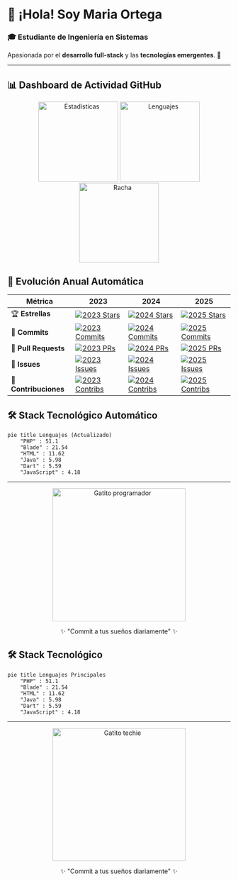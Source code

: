 # 👋 ¡Hola! Soy **Maria Ortega**  

### 🎓 Estudiante de Ingeniería en Sistemas  
Apasionada por el **desarrollo full-stack** y las **tecnologías emergentes**. 🚀  

---



## 📊 Dashboard de Actividad GitHub  

<div align="center">
  <img src="https://github-readme-stats.vercel.app/api?username=masamasa28&show_icons=true&theme=tokyonight&hide_border=true&include_all_commits=true" height="180" alt="Estadísticas"/>
  <img src="https://github-readme-stats.vercel.app/api/top-langs/?username=masamasa28&layout=compact&theme=tokyonight&hide_border=true&langs_count=6" height="180" alt="Lenguajes"/>
  <img src="https://github-readme-streak-stats.herokuapp.com/?user=masamasa28&theme=tokyonight&hide_border=true" height="180" alt="Racha"/>
</div>

## 📅 Evolución Anual Automática  

| Métrica               | 2023 | 2024 | 2025 |
|-----------------------|------|------|------|
| 🏆 **Estrellas**      | [![2023 Stars](https://img.shields.io/badge/dynamic/json?url=https://api.github-star-counter.workers.dev/user/masamasa28&query=$.stars_2023&label=)](https://github.com/masamasa28) | [![2024 Stars](https://img.shields.io/badge/dynamic/json?url=https://api.github-star-counter.workers.dev/user/masamasa28&query=$.stars_2024&label=)](https://github.com/masamasa28) | [![2025 Stars](https://img.shields.io/badge/dynamic/json?url=https://api.github-star-counter.workers.dev/user/masamasa28&query=$.stars_2025&label=)](https://github.com/masamasa28) |
| 💾 **Commits**       | [![2023 Commits](https://img.shields.io/badge/dynamic/json?url=https://api.github-star-counter.workers.dev/user/masamasa28&query=$.commits_2023&label=)](https://github.com/masamasa28) | [![2024 Commits](https://img.shields.io/badge/dynamic/json?url=https://api.github-star-counter.workers.dev/user/masamasa28&query=$.commits_2024&label=)](https://github.com/masamasa28) | [![2025 Commits](https://img.shields.io/badge/dynamic/json?url=https://api.github-star-counter.workers.dev/user/masamasa28&query=$.commits_2025&label=)](https://github.com/masamasa28) |
| 🔄 **Pull Requests** | [![2023 PRs](https://img.shields.io/badge/dynamic/json?url=https://api.github-star-counter.workers.dev/user/masamasa28&query=$.prs_2023&label=)](https://github.com/masamasa28) | [![2024 PRs](https://img.shields.io/badge/dynamic/json?url=https://api.github-star-counter.workers.dev/user/masamasa28&query=$.prs_2024&label=)](https://github.com/masamasa28) | [![2025 PRs](https://img.shields.io/badge/dynamic/json?url=https://api.github-star-counter.workers.dev/user/masamasa28&query=$.prs_2025&label=)](https://github.com/masamasa28) |
| 🐛 **Issues**        | [![2023 Issues](https://img.shields.io/badge/dynamic/json?url=https://api.github-star-counter.workers.dev/user/masamasa28&query=$.issues_2023&label=)](https://github.com/masamasa28) | [![2024 Issues](https://img.shields.io/badge/dynamic/json?url=https://api.github-star-counter.workers.dev/user/masamasa28&query=$.issues_2024&label=)](https://github.com/masamasa28) | [![2025 Issues](https://img.shields.io/badge/dynamic/json?url=https://api.github-star-counter.workers.dev/user/masamasa28&query=$.issues_2025&label=)](https://github.com/masamasa28) |
| 🤝 **Contribuciones**| [![2023 Contribs](https://img.shields.io/badge/dynamic/json?url=https://api.github-star-counter.workers.dev/user/masamasa28&query=$.contribs_2023&label=)](https://github.com/masamasa28) | [![2024 Contribs](https://img.shields.io/badge/dynamic/json?url=https://api.github-star-counter.workers.dev/user/masamasa28&query=$.contribs_2024&label=)](https://github.com/masamasa28) | [![2025 Contribs](https://img.shields.io/badge/dynamic/json?url=https://api.github-star-counter.workers.dev/user/masamasa28&query=$.contribs_2025&label=)](https://github.com/masamasa28) |

## 🛠 Stack Tecnológico Automático  
```mermaid
pie title Lenguajes (Actualizado)
    "PHP" : 51.1
    "Blade" : 21.54
    "HTML" : 11.62
    "Java" : 5.98
    "Dart" : 5.59
    "JavaScript" : 4.18
```

---

<div align="center">
  <img src="https://cataas.com/cat/cute/says/Hola%20Mundo!?fontSize=30" width="300" alt="Gatito programador"/>
  <p>✨ "Commit a tus sueños diariamente" ✨</p>
</div>

## 🛠 Stack Tecnológico  
```mermaid
pie title Lenguajes Principales
    "PHP" : 51.1
    "Blade" : 21.54
    "HTML" : 11.62
    "Java" : 5.98
    "Dart" : 5.59
    "JavaScript" : 4.18
```

---

<div align="center">
  <img src="https://cataas.com/cat/cute/says/Hola!?fontSize=30" width="300" alt="Gatito techie"/>
  <p>✨ "Commit a tus sueños diariamente" ✨</p>
</div>
